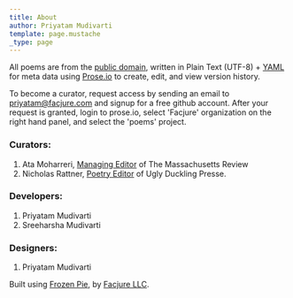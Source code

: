 ```yaml
---
title: About
author: Priyatam Mudivarti
template: page.mustache
_type: page
---
```


All poems are from the [public domain](http://www.gutenberg.org), written in Plain Text (UTF-8) + [YAML](http://en.wikipedia.org/wiki/YAML) for meta data using [Prose.io](http://www.prose.io) to create, edit, and view version history.

To become a curator, request access by sending an email to priyatam@facjure.com and signup for a free github account. After your request is granted, login to prose.io, select 'Facjure' organization on the right hand panel, and select the 'poems' project.

### Curators:
1. Ata Moharreri, [Managing Editor](http://www.massreview.org/editors) of The Massachusetts Review
2. Nicholas Rattner, [Poetry Editor](http://www.uglyducklingpresse.org/about/people/nick-rattner/) of Ugly Duckling Presse.

### Developers:
1. Priyatam Mudivarti
2. Sreeharsha Mudivarti

### Designers:
1. Priyatam Mudivarti

Built using [Frozen Pie](https://github.com/Facjure/frozen-pie), by [Facjure LLC](http://www.facjure.com).
